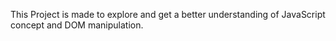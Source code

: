 This Project is made to explore and get a better understanding of JavaScript concept and DOM manipulation.